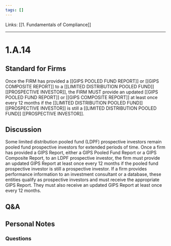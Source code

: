 ```yaml
---
tags: []
---
```

Links: [[1. Fundamentals of Compliance]]
___
# 1.A.14
## Standard for Firms
Once the FIRM has provided a [[GIPS POOLED FUND REPORT]] or [[GIPS COMPOSITE REPORT]] to a [[LIMITED DISTRIBUTION POOLED FUND]] [[PROSPECTIVE INVESTOR]], the FIRM MUST provide an updated [[GIPS POOLED FUND REPORT]] or [[GIPS COMPOSITE REPORT]] at least once every 12 months if the [[LIMITED DISTRIBUTION POOLED FUND]] [[PROSPECTIVE INVESTOR]] is still a [[LIMITED DISTRIBUTION POOLED FUND]] [[PROSPECTIVE INVESTOR]].
## Discussion
Some limited distribution pooled fund (LDPF) prospective investors remain pooled fund prospective investors for extended periods of time. Once a firm has provided a GIPS Report, either a GIPS Pooled Fund Report or a GIPS Composite Report, to an LDPF prospective investor, the firm must provide an updated GIPS Report at least once every 12 months if the pooled fund prospective investor is still a prospective investor. If a firm provides performance information to an investment consultant or a database, these entities qualify as prospective investors and must receive the appropriate GIPS Report. They must also receive an updated GIPS Report at least once every 12 months.
## Q&A

## Personal Notes

### Questions
